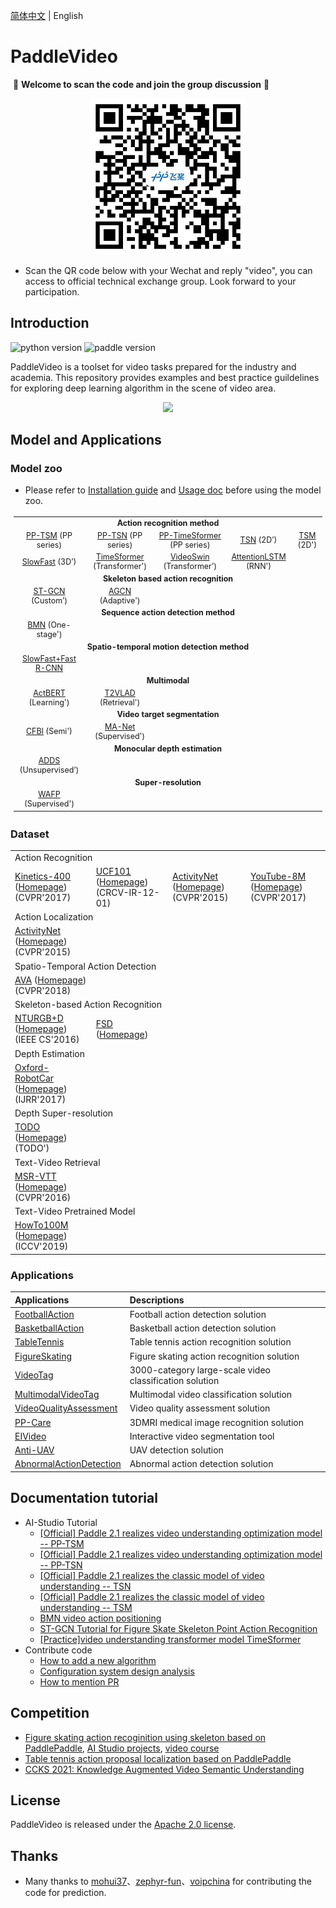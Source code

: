 [简体中文](README.md) | English

# PaddleVideo

​ 💖 **Welcome to scan the code and join the group discussion** 💖

<div align="center">
  <img src="docs/images/user_group.png" width=250/></div>

- Scan the QR code below with your Wechat and reply "video", you can access to official technical exchange group. Look forward to your participation.

## Introduction

![python version](https://img.shields.io/badge/python-3.7+-orange.svg) ![paddle version](https://img.shields.io/badge/PaddlePaddle-2.0-blue )


PaddleVideo is a toolset for video tasks prepared for the industry and academia. This repository provides examples and best practice guildelines for exploring deep learning algorithm in the scene of video area.

<div align="center">
  <img src="docs/images/home.gif" width="450px"/><br>
</div>


## Model and Applications

### Model zoo

- Please refer to [Installation guide](docs/zh-CN/install.md) and [Usage doc](docs/zh-CN/usage.md) before using the model zoo.

<table style="margin-left:auto;margin-right:auto;font-size:1.3vw;padding:3px 5px;text-align:center;vertical-align:center;">
  <tr>
    <td colspan="5" style="font-weight:bold;">Action recognition method</td>
  </tr>
  <tr>
    <td><a href="./docs/en/model_zoo/recognition/pp-tsm.md">PP-TSM</a> (PP series)</td>
    <td><a href="./docs/en/model_zoo/recognition/pp-tsn.md">PP-TSN</a> (PP series)</td>
    <td><a href="./docs/en/model_zoo/recognition/pp-timesformer.md">PP-TimeSformer</a> (PP series)</td>
    <td><a href="./docs/en/model_zoo/recognition/tsn.md">TSN</a> (2D’)</td>
    <td><a href="./docs/en/model_zoo/recognition/tsm.md">TSM</a> (2D')</td>
  <tr>
    <td><a href="./docs/en/model_zoo/recognition/slowfast.md">SlowFast</a> (3D’)</td>
    <td><a href="./docs/en/model_zoo/recognition/timesformer.md">TimeSformer</a> (Transformer')</td>
    <td><a href="./docs/en/model_zoo/recognition/videoswin.md">VideoSwin</a> (Transformer’)</td>
    <td><a href="./docs/en/model_zoo/recognition/attention_lstm.md">AttentionLSTM</a> (RNN')</td>
    <td></td>
  </tr>
  <tr>
    <td colspan="5" style="font-weight:bold;">Skeleton based action recognition</td>
  </tr>
  <tr>
    <td><a href="./docs/en/model_zoo/recognition/stgcn.md">ST-GCN</a> (Custom’)</td>
    <td><a href="./docs/en/model_zoo/recognition/agcn.md">AGCN</a> (Adaptive')</td>
    <td></td>
    <td></td>
    <td></td>
  </tr>
  <tr>
    <td colspan="5" style="font-weight:bold;">Sequence action detection method</td>
  </tr>
  <tr>
    <td><a href="./docs/en/model_zoo/localization/bmn.md">BMN</a> (One-stage')</td>
    <td></td>
    <td></td>
    <td></td>
    <td></td>
  </tr>
  <tr>
    <td colspan="5" style="font-weight:bold;">Spatio-temporal motion detection method</td>
  </tr>
  <tr>
    <td><a href="docs/en/model_zoo/detection/SlowFast_FasterRCNN_en.md">SlowFast+Fast R-CNN</a>
    <td></td>
    <td></td>
    <td></td>
    <td></td>
  </tr>
  <tr>
    <td colspan="5" style="font-weight:bold;">Multimodal</td>
  </tr>
  <tr>
    <td><a href="./docs/en/model_zoo/multimodal/actbert.md">ActBERT</a> (Learning')</td>
    <td><a href="./applications/T2VLAD/README.md">T2VLAD</a> (Retrieval')</td>
    <td></td>
    <td></td>
    <td></td>
  </tr>
  <tr>
    <td colspan="5" style="font-weight:bold;">Video target segmentation</td>
  </tr>
  <tr>
    <td><a href="./docs/en/model_zoo/segmentation/cfbi.md">CFBI</a> (Semi')</td>
    <td><a href="./applications/EIVideo/EIVideo/docs/en/manet.md">MA-Net</a> (Supervised')</td>
    <td></td>
    <td></td>
    <td></td>
  </tr>
  <tr>
    <td colspan="5" style="font-weight:bold;">Monocular depth estimation</td>
  </tr>
  <tr>
    <td><a href="./docs/en/model_zoo/estimation/adds.md">ADDS</a> (Unsupervised‘)</td>
    <td></td>
    <td></td>
    <td></td>
    <td></td>
  </tr>
  <tr>
    <td colspan="5" style="font-weight:bold;">Super-resolution</td>
  </tr>
  <tr>
    <td><a href="./docs/en/model_zoo/resolution/wafp.md">WAFP</a> (Supervised')</td>
    <td></td>
    <td></td>
    <td></td>
    <td></td>
  </tr>

</table>


### Dataset

<table>
  <tbody><tr>
    <td colspan="4">Action Recognition</td>
  </tr>
  <tr>
    <td><a href="docs/en/dataset/k400.md">Kinetics-400</a> (<a href="https://deepmind.com/research/open-source/kinetics/" rel="nofollow">Homepage</a>) (CVPR'2017)</td>
    <td><a href="docs/en/dataset/ucf101.md">UCF101</a> (<a href="https://www.crcv.ucf.edu/research/data-sets/ucf101/" rel="nofollow">Homepage</a>) (CRCV-IR-12-01)</td>
    <td><a href="docs/en/dataset/ActivityNet.md">ActivityNet</a> (<a href="http://activity-net.org/" rel="nofollow">Homepage</a>) (CVPR'2015)</td>
    <td><a href="docs/en/dataset/youtube8m.md">YouTube-8M</a> (<a href="https://research.google.com/youtube8m/" rel="nofollow">Homepage</a>) (CVPR'2017)</td>
  </tr>
  <tr>
    <td colspan="4">Action Localization</td>
  </tr>
  <tr>
    <td><a href="docs/en/dataset/ActivityNet.md">ActivityNet</a> (<a href="http://activity-net.org/" rel="nofollow">Homepage</a>) (CVPR'2015)</td>
    <td></td>
    <td></td>
    <td></td>
  </tr>
  <tr>
    <td colspan="4">Spatio-Temporal Action Detection</td>
  </tr>
  <tr>
    <td><a href="docs/en/dataset/AVA.md">AVA</a> (<a href="https://research.google.com/ava/index.html" rel="nofollow">Homepage</a>) (CVPR'2018)</td>
    <td></td>
    <td></td>
    <td></td>
  </tr>
  <tr>
    <td colspan="4">Skeleton-based Action Recognition</td>
  </tr>
  <tr>
    <td><a href="docs/en/dataset/ntu-rgbd.md">NTURGB+D</a> (<a href="https://rose1.ntu.edu.sg/dataset/actionRecognition/" rel="nofollow">Homepage</a>) (IEEE CS'2016)</td>
    <td><a href="docs/en/dataset/fsd.md">FSD</a> (<a href="https://aistudio.baidu.com/aistudio/competition/detail/115/0/introduction" rel="nofollow">Homepage</a>)</td>
    <td></td>
    <td></td>
  </tr>
  <tr>
    <td colspan="4">Depth Estimation</td>
  </tr>
  <tr>
    <td><a href="docs/en/dataset/Oxford_RobotCar.md">Oxford-RobotCar</a> (<a href="https://robotcar-dataset.robots.ox.ac.uk/" rel="nofollow">Homepage</a>) (IJRR'2017)</td>
    <td></td>
    <td></td>
    <td></td>
  </tr>
  <tr>
    <td colspan="4">Depth Super-resolution</td>
  </tr>
  <tr>
    <td><a href="TODO">TODO</a> (<a href="TODO" rel="nofollow">Homepage</a>) (TODO')</td>
    <td></td>
    <td></td>
    <td></td>
  </tr>
  <tr>
    <td colspan="4">Text-Video Retrieval</td>
  </tr>
  <tr>
    <td><a href="docs/zh-CN/dataset/msrvtt.md">MSR-VTT</a> (<a href="https://www.microsoft.com/en-us/research/publication/msr-vtt-a-large-video-description-dataset-for-bridging-video-and-language/" rel="nofollow">Homepage</a>) (CVPR'2016)</td>
    <td></td>
    <td></td>
    <td></td>
  </tr>
  <tr>
    <td colspan="4">Text-Video Pretrained Model</td>
  </tr>
  <tr>
    <td><a href="docs/zh-CN/dataset/howto100m.md">HowTo100M</a> (<a href="https://www.di.ens.fr/willow/research/howto100m/" rel="nofollow">Homepage</a>) (ICCV'2019)</td>
    <td></td>
    <td></td>
    <td></td>
  </tr>
</tbody>
</table>


### Applications

| Applications | Descriptions |
| :--------------- | :------------ |
| [FootballAction]() | Football action detection solution|
| [BasketballAction](applications/BasketballAction) | Basketball action detection solution |
| [TableTennis](applications/ableTennis) | Table tennis action recognition solution|
| [FigureSkating](applications/FigureSkating) | Figure skating action recognition solution|
| [VideoTag](applications/VideoTag) | 3000-category large-scale video classification solution |
| [MultimodalVideoTag](applications/MultimodalVideoTag) | Multimodal video classification solution|
| [VideoQualityAssessment](applications/VideoQualityAssessment) | Video quality assessment solution|
| [PP-Care](applications/PP-Care) | 3DMRI medical image recognition solution |
| [EIVideo](applications/EIVideo) | Interactive video segmentation tool|
| [Anti-UAV](applications/Anti-UAV) |UAV detection solution|
| [AbnormalActionDetection](applications/AbnormalActionDetection) |Abnormal action detection solution|


## Documentation tutorial
- AI-Studio Tutorial
    - [[Official] Paddle 2.1 realizes video understanding optimization model -- PP-TSM](https://aistudio.baidu.com/aistudio/projectdetail/3399656?contributionType=1)
    - [[Official] Paddle 2.1 realizes video understanding optimization model -- PP-TSN](https://aistudio.baidu.com/aistudio/projectdetail/2879980?contributionType=1)
    - [[Official] Paddle 2.1 realizes the classic model of video understanding -- TSN](https://aistudio.baidu.com/aistudio/projectdetail/2250682)
    - [[Official] Paddle 2.1 realizes the classic model of video understanding -- TSM](https://aistudio.baidu.com/aistudio/projectdetail/2310889)
    - [BMN video action positioning](https://aistudio.baidu.com/aistudio/projectdetail/2250674)
    - [ST-GCN Tutorial for Figure Skate Skeleton Point Action Recognition](https://aistudio.baidu.com/aistudio/projectdetail/2417717)
    - [[Practice]video understanding transformer model TimeSformer](https://aistudio.baidu.com/aistudio/projectdetail/3413254?contributionType=1)
- Contribute code
    - [How to add a new algorithm](./docs/zh-CN/contribute/add_new_algorithm.md)
    - [Configuration system design analysis](./docs/en/tutorials/config.md)
    - [How to mention PR](./docs/zh-CN/contribute/how_to_contribute.md)


## Competition

- [Figure skating action recoginition using skeleton based on PaddlePaddle](https://aistudio.baidu.com/aistudio/competition/detail/115/0/introduction), [AI Studio projects](https://aistudio.baidu.com/aistudio/projectdetail/2417717), [video course](https://www.bilibili.com/video/BV1w3411172G)
- [Table tennis action proposal localization based on PaddlePaddle](https://aistudio.baidu.com/aistudio/competition/detail/127/0/introduction)
- [CCKS 2021: Knowledge Augmented Video Semantic Understanding](https://www.biendata.xyz/competition/ccks_2021_videounde)

## License

PaddleVideo is released under the [Apache 2.0 license](LICENSE).


## Thanks
- Many thanks to [mohui37](https://github.com/mohui37)、[zephyr-fun](https://github.com/zephyr-fun)、[voipchina](https://github.com/voipchina) for contributing the code for prediction.

